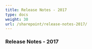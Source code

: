 ```yaml
---
title: Release Notes - 2017
type: docs
weight: 30
url: /sharepoint/release-notes-2017/
---
```


### **Release Notes - 2017**
